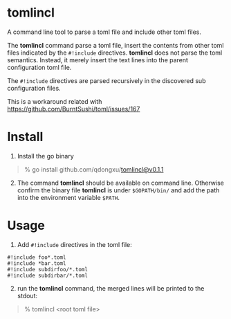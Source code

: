 # tomlincl
A command line tool to parse a toml file and include other toml files.

The **tomlincl** command parse a toml file, insert the contents from other toml
files indicated by the `#!include` directives. **tomlincl** does not parse the
toml semantics. Instead, it merely insert the text lines into the parent configuration toml file.

The `#!include` directives are parsed recursively in the discovered sub configuration files.

This is a workaround related with https://github.com/BurntSushi/toml/issues/167

# Install

1. Install the go binary
> % go install github.com/qdongxu/tomlincl@v0.1.1

2. The command **tomlincl** should be available on command line. Otherwise confirm
the binary file **tomlincl** is under `$GOPATH/bin/` and add the path into the environment
variable `$PATH`.

# Usage

1. Add `#!include` directives in the toml file:

```shell
#!include foo*.toml
#!include *bar.toml
#!include subdirfoo/*.toml
#!include subdirbar/*.toml
```

2. run the **tomlincl** command, the merged lines will be printed to the stdout:

> % tomlincl \<root toml file\>

